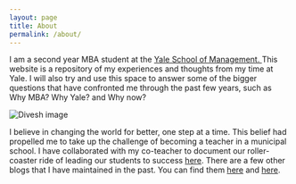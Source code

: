 ```yaml
---
layout: page
title: About
permalink: /about/
---
```


I am a second year MBA student at the <a href = "www.som.yale.edu" target="_blank">Yale School of Management. </a> This website is a repository of my experiences and thoughts from my time at Yale. I will also try and use this space to answer some of the bigger questions that have confronted me through the past few years, such as Why MBA? Why Yale? and Why now?

![Divesh image](https://s18.postimg.org/3pews0c7t/Divesh.jpg)

I believe in changing the world for better, one step at a time. This belief had propelled me to take up the challenge of becoming a teacher in a municipal school. I have collaborated with my co-teacher to document our roller-coaster ride of leading our students to success <a href = "https://humariclass.wordpress.com/" target="_blank">here</a>. There are a few other blogs that I have maintained in the past. You can find them <a href = "http://ankahi.tumblr.com/" target="_blank">here</a> and <a href = "https://iteachforindia.wordpress.com/" target="_blank">here</a>. 

